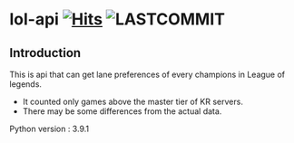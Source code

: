 # lol-api   [![Hits](https://hits.seeyoufarm.com/api/count/incr/badge.svg?url=https%3A%2F%2Fgithub.com%2Fwodn5515%2Flol-api&count_bg=%2379C83D&title_bg=%23555555&icon=&icon_color=%23E7E7E7&title=hits&edge_flat=false)](https://hits.seeyoufarm.com) ![LASTCOMMIT](https://img.shields.io/github/last-commit/wodn5515/lol-api)

## Introduction
This is api that can get lane preferences of every champions in League of legends.
  - It counted only games above the master tier of KR servers.
  - There may be some differences from the actual data.
  
Python version : 3.9.1
